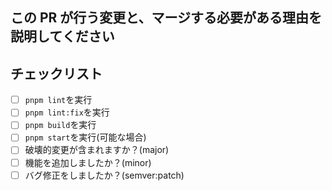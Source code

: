 ## この PR が行う変更と、マージする必要がある理由を説明してください

## チェックリスト

- [ ] `pnpm lint`を実行
- [ ] `pnpm lint:fix`を実行
- [ ] `pnpm build`を実行
- [ ] `pnpm start`を実行(可能な場合)
- [ ] 破壊的変更が含まれますか？(major)
- [ ] 機能を追加しましたか？(minor)
- [ ] バグ修正をしましたか？(semver:patch)

